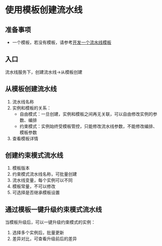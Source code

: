 # 使用模板创建流水线

## 准备事项

- 一个模板，若没有模板，请参考[开发一个流水线模板](../../../Services/Store/ci-templates/start-new-template.md)

## 入口

流水线服务下，创建流水线->从模板创建

## 从模板创建流水线


1. 流水线名称
2. 实例和模板的关系：
    - 自由模式：一旦创建，实例和模板之间再无关联，可以自由修改实例的参数、编排
    - 约束模式：实例始终受模板管控，只能修改流水线参数，不能修改编排、模板参数
3. 查看模板详情

## 创建约束模式流水线


1. 模板版本
2. 约束模式流水线名称，可批量创建
3. 流水线变量，每个实例可以不同
4. 模板常量，不可以修改
5. 可选择是否继承模板设置

## 通过模板一键升级约束模式流水线

当模板升级后，可以一键升级约束模式的实例：

1. 选择多个实例后，批量更新
2. 差异对比，可查看升级前后的差异
